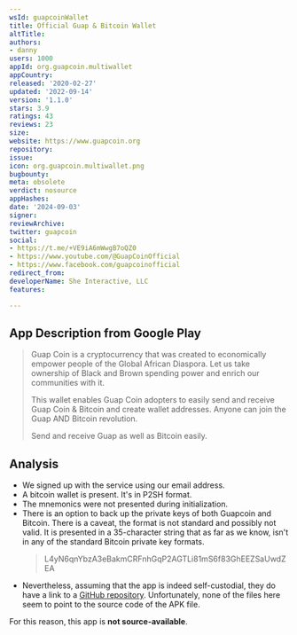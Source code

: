 ```yaml
---
wsId: guapcoinWallet
title: Official Guap & Bitcoin Wallet
altTitle: 
authors:
- danny
users: 1000
appId: org.guapcoin.multiwallet
appCountry: 
released: '2020-02-27'
updated: '2022-09-14'
version: '1.1.0'
stars: 3.9
ratings: 43
reviews: 23
size: 
website: https://www.guapcoin.org
repository: 
issue: 
icon: org.guapcoin.multiwallet.png
bugbounty: 
meta: obsolete
verdict: nosource
appHashes: 
date: '2024-09-03'
signer: 
reviewArchive: 
twitter: guapcoin
social:
- https://t.me/+VE9iA6mWwgB7oQZ0
- https://www.youtube.com/@GuapCoinOfficial
- https://www.facebook.com/guapcoinofficial
redirect_from: 
developerName: She Interactive, LLC
features: 

---
```


## App Description from Google Play

> Guap Coin is a cryptocurrency that was created to economically empower people of the Global African Diaspora. Let us take ownership of Black and Brown spending power and enrich our communities with it.
>
> This wallet enables Guap Coin adopters to easily send and receive Guap Coin & Bitcoin and create wallet addresses. Anyone can join the Guap AND Bitcoin revolution.
>
> Send and receive Guap as well as Bitcoin easily.

## Analysis 

- We signed up with the service using our email address. 
- A bitcoin wallet is present. It's in P2SH format.
- The mnemonics were not presented during initialization. 
- There is an option to back up the private keys of both Guapcoin and Bitcoin. There is a caveat, the format is not standard and possibly not valid. It is presented in a 35-character string that as far as we know, isn't in any of the standard Bitcoin private key formats. 
  > L4yN6qnYbzA3eBakmCRFnhGqP2AGTLi81mS6f83GhEEZSaUwdZEA
- Nevertheless, assuming that the app is indeed self-custodial, they do have a link to a [GitHub repository](https://github.com/guapcrypto/Guapcoin/releases). Unfortunately, none of the files here seem to point to the source code of the APK file. 

For this reason, this app is **not source-available**.
